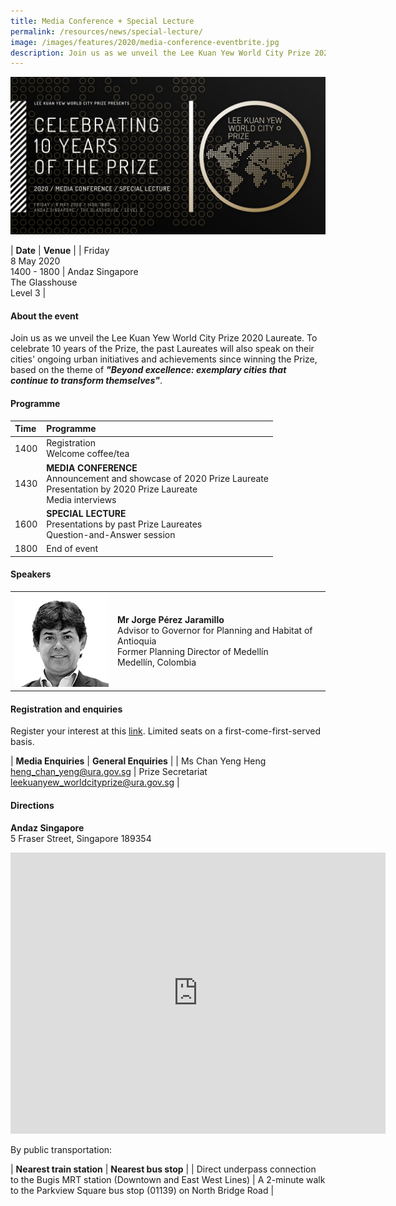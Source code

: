 ```yaml
---
title: Media Conference + Special Lecture
permalink: /resources/news/special-lecture/
image: /images/features/2020/media-conference-eventbrite.jpg
description: Join us as we unveil the Lee Kuan Yew World City Prize 2020 Laureate. To celebrate 10 years of the Prize, the past Laureates will also speak on their cities' ongoing urban initiatives and achievements since winning the Prize.
---
```


![Media Conference](/images/features/2020/media-conference-eventbrite.jpg/)<br>

| **Date** | **Venue** |
| Friday<br>8 May 2020<br>1400 - 1800 | Andaz Singapore<br>The Glasshouse<br>Level 3 |

#### **About the event** 

Join us as we unveil the Lee Kuan Yew World City Prize 2020 Laureate. To celebrate 10 years of the Prize, the past Laureates will also speak on their cities' ongoing urban initiatives and achievements since winning the Prize, based on the theme of ***"Beyond excellence: exemplary cities that continue to transform themselves"***. 

#### **Programme**

| Time | Programme |
|:--|:--|
| 1400 | Registration<br>Welcome coffee/tea |
| 1430 | **MEDIA CONFERENCE**<br>Announcement and showcase of 2020 Prize Laureate<br>Presentation by 2020 Prize Laureate<br>Media interviews |
| 1600 | **SPECIAL LECTURE**<br>Presentations by past Prize Laureates<br>Question-and-Answer session | 
| 1800 | End of event |

#### **Speakers**

<table style="width: 100%;" border="0" cellpadding="10">
<tbody>
<tr>
<td style="width: 150px;"><img src="/images/features/2020/jorge-perez.png" alt="Jorge Perez" /></td>
<td><strong>Mr Jorge Pérez Jaramillo</strong><br />Advisor to Governor for Planning and Habitat of Antioquia<br />Former Planning Director of Medellín<br>Medellín, Colombia</td>
</tr>
</tbody>
</table>

#### **Registration and enquiries**

Register your interest at this [link](lkywcp2020.eventbrite.sg). Limited seats on a first-come-first-served basis.

| **Media Enquiries** | **General Enquiries** |
| Ms Chan Yeng Heng<br>[heng_chan_yeng@ura.gov.sg](mailto:heng_chan_yeng@ura.gov.sg) | Prize Secretariat<br>[leekuanyew_worldcityprize@ura.gov.sg](mailto:leekuanyew_worldcityprize@ura.gov.sg) |

#### **Directions**

**Andaz Singapore**
<br>5 Fraser Street, Singapore 189354

<iframe src="https://www.google.com/maps/embed?pb=!1m18!1m12!1m3!1d3988.7926313699095!2d103.85554121443127!3d1.299206599052409!2m3!1f0!2f0!3f0!3m2!1i1024!2i768!4f13.1!3m3!1m2!1s0x31da19b021e9ce07%3A0x6f6afbcfba9af1c1!2sAndaz%20Singapore%20-%20a%20concept%20by%20Hyatt!5e0!3m2!1sen!2ssg!4v1579502553293!5m2!1sen!2ssg" width="600" height="450" frameborder="0" style="border:0;" allowfullscreen=""></iframe>

By public transportation: 

| **Nearest train station** | **Nearest bus stop** |
| Direct underpass connection to the Bugis MRT station (Downtown and East West Lines) | A 2-minute walk to the Parkview Square bus stop (01139) on North Bridge Road | 

